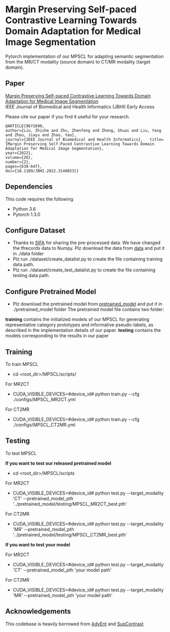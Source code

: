 # Margin Preserving Self-paced Contrastive Learning Towards Domain Adaptation for Medical Image Segmentation

Pytorch implementation of our MPSCL for adapting semantic segmentation from the MR/CT modality (source domain) to CT/MR modality (target domain).

## Paper
[Margin Preserving Self-paced Contrastive Learning Towards Domain Adaptation for Medical Image Segmentation](https://ieeexplore.ieee.org/abstract/document/9672690) <br />
IEEE Journal of Biomedical and Health Informatics (JBHI) Early Access

Please cite our paper if you find it useful for your research.

```
@ARTICLE{9672690,  
author={Liu, Zhizhe and Zhu, Zhenfeng and Zheng, Shuai and Liu, Yang and Zhou, Jiayu and Zhao, Yao},  
journal={IEEE Journal of Biomedical and Health Informatics},   title={Margin Preserving Self-Paced Contrastive Learning Towards Domain Adaptation for Medical Image Segmentation},   
year={2022},  
volume={26},  
number={2},  
pages={638-647},  
doi={10.1109/JBHI.2022.3140853}}
```

## Dependencies
This code requires the following
* Python 3.6
* Pytorch 1.3.0

## Configure Dataset
* Thanks to [SIFA](https://github.com/cchen-cc/SIFA) for sharing the pre-processed data. We have changed the tfrecords data to Numpy. 
Plz download the data from [data](https://drive.google.com/drive/folders/1UFqj18A4vuoknldoqAkg9tx7S6CUjxRL?usp=sharing) and put it in ./data folder
* Plz run ./dataset/create_datalist.py to create the file containing training data path.
* Plz run ./dataset/create_test_datalist.py to create the file containing testing data path.

## Configure Pretrained Model
* Plz download the pretrained model from [pretrained_model](https://drive.google.com/drive/folders/1UFqj18A4vuoknldoqAkg9tx7S6CUjxRL) and put it in ./pretrained_model folder
The pretrained model file contains two folder:

**training** contains the initialized models of our MPSCL for generating representative category prototypes and informative pseudo-labels, as described in the implementation details of our paper.
**testing**  contains the models corresponding to the results in our paper


## Training

To train MPSCL

* cd <root_dir>/MPSCL/scripts/

For MR2CT
* CUDA_VISIBLE_DEVICES=#device_id# python train.py --cfg ./configs/MPSCL_MR2CT.yml

For CT2MR
* CUDA_VISIBLE_DEVICES=#device_id# python train.py --cfg ./configs/MPSCL_CT2MR.yml

## Testing

To test MPSCL

**If you want to test our released pretrained model**

* cd <root_dir>/MPSCL/scripts

For MR2CT
* CUDA_VISIBLE_DEVICES=#device_id# python test.py --target_modality 'CT' --pretrained_model_pth '../pretrained_model/testing/MPSCL_MR2CT_best.pth'

For CT2MR
* CUDA_VISIBLE_DEVICES=#device_id# python test.py --target_modality 'MR' --pretrained_model_pth '../pretrained_model/testing/MPSCL_CT2MR_best.pth'

**If you want to test your model**

For MR2CT
* CUDA_VISIBLE_DEVICES=#device_id# python test.py --target_modality 'CT' --pretrained_model_pth 'your model path'

For CT2MR
* CUDA_VISIBLE_DEVICES=#device_id# python test.py --target_modality 'MR' --pretrained_model_pth 'your model path'


## Acknowledgements
This codebase is heavily borrowed from [AdvEnt](https://github.com/valeoai/ADVENT) and [SupContrast](https://github.com/HobbitLong/SupContrast)


